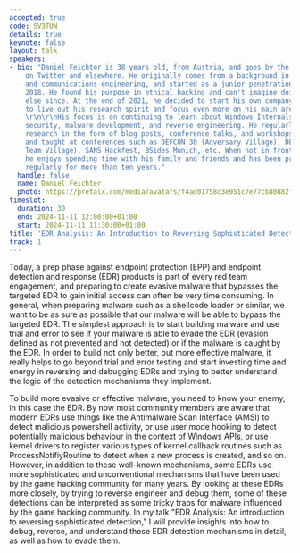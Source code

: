 ```yaml
---
accepted: true
code: SV3TUN
details: true
keynote: false
layout: talk
speakers:
- bio: "Daniel Feichter is 38 years old, from Austria, and goes by the pseudonym VirtualAllocEx
    on Twitter and elsewhere. He originally comes from a background in electronics
    and communications engineering, and started as a junior penetration tester in
    2018. He found his purpose in ethical hacking and can't imagine doing anything
    else since. At the end of 2021, he decided to start his own company called RedOps
    to live out his research spirit and focus even more on his main area of interest.
    \r\n\r\nHis focus is on continuing to learn about Windows Internals, endpoint
    security, malware development, and reverse engineering. He regularly shares his
    research in the form of blog posts, conference talks, and workshops. He has spoken
    and taught at conferences such as DEFCON 30 (Adversary Village), DEFCON 31 (Red
    Team Village), SANS Hackfest, BSides Munich, etc. When not in front of the computer,
    he enjoys spending time with his family and friends and has been practicing taekwondo
    regularly for more than ten years."
  handle: false
  name: Daniel Feichter
  photo: https://pretalx.com/media/avatars/f4ad01758c3e951c7e77cb80882fb6e7_Mc0LrrK.jpg
timeslot:
  duration: 30
  end: 2024-11-11 12:00:00+01:00
  start: 2024-11-11 11:30:00+01:00
title: 'EDR Analysis: An Introduction to Reversing Sophisticated Detection'
track: 1
---
```


Today, a prep phase against endpoint protection (EPP) and endpoint detection and response (EDR) products is part of every red team engagement, and preparing to create evasive malware that bypasses the targeted EDR to gain initial access can often be very time consuming.
In general, when preparing malware such as a shellcode loader or similar, we want to be as sure as possible that our malware will be able to bypass the targeted EDR.
The simplest approach is to start building malware and use trial and error to see if your malware is able to evade the EDR (evasion defined as not prevented and not detected) or if the malware is caught by the EDR.
In order to build not only better, but more effective malware, it really helps to go beyond trial and error testing and start investing time and energy in reversing and debugging EDRs and trying to better understand the logic of the detection mechanisms they implement.

To build more evasive or effective malware, you need to know your enemy, in this case the EDR.
By now most community members are aware that modern EDRs use things like the Antimalware Scan Interface (AMSI) to detect malicious powershell activity, or use user mode hooking to detect potentially malicious behaviour in the context of Windows APIs, or use kernel drivers to register various types of kernel callback routines such as ProcessNotifiyRoutine to detect when a new process is created, and so on.
However, in addition to these well-known mechanisms, some EDRs use more sophisticated and unconventional mechanisms that have been used by the game hacking community for many years.
By looking at these EDRs more closely, by trying to reverse engineer and debug them, some of these detections can be interpreted as some tricky traps for malware influenced by the game hacking community.
In my talk "EDR Analysis: An introduction to reversing sophisticated detection," I will provide insights into how to debug, reverse, and understand these EDR detection mechanisms in detail, as well as how to evade them.